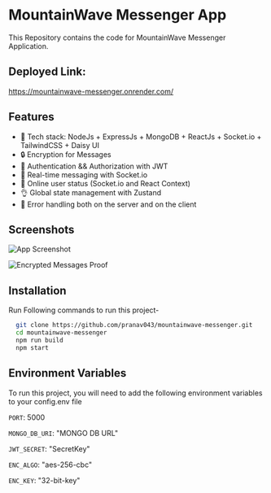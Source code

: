 # MountainWave Messenger App

This Repository contains the code for MountainWave Messenger Application.

## Deployed Link:

https://mountainwave-messenger.onrender.com/

## Features

- 🌟 Tech stack: NodeJs + ExpressJs + MongoDB + ReactJs + Socket.io + TailwindCSS + Daisy UI
- 🔒 Encryption for Messages
- 🎃 Authentication && Authorization with JWT
- 👾 Real-time messaging with Socket.io
- 🚀 Online user status (Socket.io and React Context)
- 👌 Global state management with Zustand
- 🐞 Error handling both on the server and on the client

## Screenshots

![App Screenshot](https://ibb.co/wBBGr5M)

![Encrypted Messages Proof](https://ibb.co/f2T6rF2)

## Installation

Run Following commands to run this project-

```bash
  git clone https://github.com/pranav043/mountainwave-messenger.git
  cd mountainwave-messenger
  npm run build
  npm start
```

## Environment Variables

To run this project, you will need to add the following environment variables to your config.env file

`PORT`: 5000

`MONGO_DB_URI`: "MONGO DB URL"

`JWT_SECRET`: "SecretKey"

`ENC_ALGO`: "aes-256-cbc"

`ENC_KEY`: "32-bit-key"
